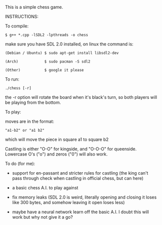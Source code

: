 This is a simple chess game.

INSTRUCTIONS:

To compile:

    $ g++ *.cpp -lSDL2 -lpthreads -o chess

  make sure you have SDL 2.0 installed, on linux the command is:

    (Debian / Ubuntu) $ sudo apt-get install libsdl2-dev

    (Arch)            $ sudo pacman -S sdl2

    (Other)           $ google it please


To run:

    ./chess [-r]

  the -r option will rotate the board when it's black's turn, so
  both players will be playing from the bottom.

To play:

  moves are in the format:
    
    "a1-b2" or "a1 b2"

  which will move the piece in square a1 to square b2

  Castling is either "O-O" for kingside, and "O-O-O" for queenside.
  Lowercase O's ("o") and zeros ("0") will also work.

  
To do (for me):

- support for en-passant and stricter rules for castling
  (the king can't pass through check when castling in 
  official chess, but can here)

- a basic chess A.I. to play against

- fix memory leaks (SDL 2.0 is weird, literally opening and closing it loses
  like 300 bytes, and somehow leaving it open loses less)

- maybe have a neural network learn off the basic A.I.  I doubt this will work
  but why not give it a go?
